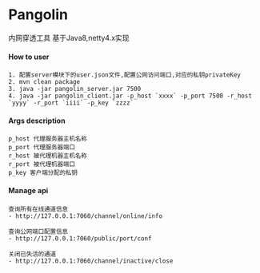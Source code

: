 # Pangolin
内网穿透工具 基于Java8,netty4.x实现

#### How to user

    1. 配置server模块下的user.json文件,配置公网访问端口,对应的私钥privateKey
    2. mvn clean package  
    3. java -jar pangolin_server.jar 7500  
    4. java -jar pangolin_client.jar -p_host `xxxx` -p_port 7500 -r_host `yyyy` -r_port `iiii` -p_key `zzzz`

#### Args description  
    p_host 代理服务器主机名称  
    p_port 代理服务器端口  
    r_host 被代理机器主机名称  
    r_port 被代理机器端口  
    p_key 客户端分配的私钥


#### Manage api  
    查询所有在线通道信息  
    - http://127.0.0.1:7060/channel/online/info  

    查询公网端口配置信息  
    - http://127.0.0.1:7060/public/port/conf  

    关闭已失活的通道  
    - http://127.0.0.1:7060/channel/inactive/close
